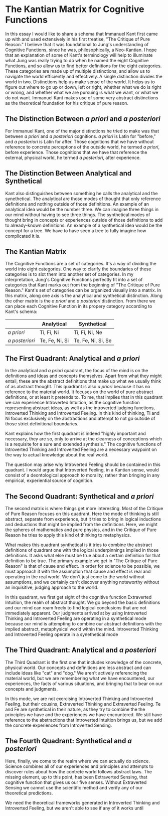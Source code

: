 # The Kantian Matrix for Cognitive Functions

In this essay I would like to share a schema that Immanuel Kant first came up with and used extensively in his first treatise, "The Critique of Pure Reason." I believe that it was foundational to Jung's understanding of Cognitive Functions, since he was, philosophically, a Neo-Kantian. I hope that an explanation of some of Kant's terminology will help to illuminate what Jung was really trying to do when he named the eight Cognitive Functions, and so allow us to find better definitions for the eight categories. These categories are made up of multiple distinctions, and allow us to navigate the world efficiently and effectively. A single distinction divides the world in two. Distinctions help us make sense of the world. It helps us to figure out where to go up or down, left or right, whether what we do is right or wrong, and whether what we are pursuing is what we want, or what we do not want. Immanuel Kant makes use of some very abstract distinctions as the theoretical foundation for his critique of pure reason.

## The Distinction Between *a priori* and *a posteriori*

For Immanuel Kant, one of the major distinctions he tried to make was that between *a priori* and *a posteriori* cognitions. *a priori* is Latin for "before," and *a posteriori* is Latin for after. Those cognitions that we have without reference to concrete perceptions of the outside world, he termed *a priori*, before experience. Those cognitions that we have that reference the external, physical world, he termed *a posteriori*, after experience.

## The Distinction Between Analytical and Synthetical

Kant also distinguishes between something he calls the analytical and the synethetical. The analytical are those modes of thought that only reference definitions and nothing outside of those definitions. An example of an analytical idea would be the number three. We can imagine three things in our mind without having to see three things. The synthetical modes of thought bring in concepts or experiences outside of those definitions to add to already-known definitions. An example of a synthetical idea would be the concept for a tree. We have to have seen a tree to fully imagine how complicated it is.

## The Kantian Matrix

The Cognitive Functions are a set of categories. It's a way of dividing the world into eight categories. One way to clarify the boundaries of these categories is to slot them into another set of categories. In my interpretation, Jung's Cognitive Functions perfectly fit into a set of categories that Kant marks out from the beginning of "The Critique of Pure Reason." Kant's set of categories can be organized visually into a matrix. In this matrix, along one axis is the analytical and synthetical distinction. Along the other matrix is the *a priori* and *a posteriori* distinction. From there we can place each Cognitive Function in its propery category according to Kant's schema:

| | Analytical | Synthetical |
| ---- | --- | --- |
| *a priori* | Ti, Fi, Ni |  Ti, Fi, Ni, Ne |
| *a posteriori* | Te, Fe, Ni, Si | Te, Fe, Ni, Si, Se |


## The First Quadrant: Analytical and *a priori*

In the analytical and *a priori* quadrant, the focus of the mind is on the definitions and ideas and concepts themselves. Apart from what they might entail, these are the abstract definitions that make up what we usually think of as abstract thought. This quadrant is also *a priori* because it has no reference to the material world. It focuses on the world of pure abstract definitions, or at least it pretends to. To me, that implies that in this quadrant we can experience Introverted Intuition, as the cognitive function representing abstract ideas, as well as the introverted judging functions, Introverted Thinking and Introverted Feeling. In this kind of thinking, Ti and Ni focus exclusively on the abstractions and attempt to not go outside of those strict definitional boundaries.

Kant explains how the first quadrant is indeed "highly important and necessary, they are so, only to arrive at the clearness of conceptions which is a requisite for a sure and extended synthesis." The cognitive functions of Introverted Thinking and Introverted Feeling are a necessary waypoint on the way to actual knowledge about the real world.

The question may arise why Introverted Feeling should be contained in this quadrant. I would argue that Introverted Feeling, in a Kantian sense, would consist of a deontological approach to morality, rather than bringing in any empirical, experiential source of cognition. 

## The Second Quadrant: Synthetical and *a priori*

The second matrix is where things get more interesting. Most of the Critique of Pure Reason focuses on this quadrant. Here the mode of thinking is still abstract, separate from experience, but it tries to bring in logical inductions and deductions that might be implied from the definitions. Here, we might the spheres of mathematics and pure physics, and in the Critique of Pure Reason he tries to apply this kind of thinking to metaphysics.

What makes this quadrant synthetical is it tries to combine the abstract definitions of quadrant one with the logical underpinnings implied in those definitions. It asks what else must be true about a certain definition for that definition to be true. The primary example we get in "The Critique of Pure Reason" is that of cause and effect. In order for science to be possible, we must approach it with the assumption that cause and effect is real and operating in the real world. We don't just come to the world without assumptions, and we certainly can't discover anything noteworthy without an inquisitive, judging approach to the world.

In this quadrant, we first get sight of the cognitive function Extraverted Intuition, the realm of abstract thought. We go beyond the basic definitions and our mind can roam freely to find logical conclusions that are not immediately apparent. Our judgments arrived at by using Introverted Thinking and Introverted Feeling are operating in a synthetical mode because our mind is attempting to combine our abstract definitions with the implied abstract, metaphysical world within the mind. Introverted Thinking and Introverted Feeling operate in a synethetical mode

## The Third Quadrant: Analytical and *a posteriori*

The Third Quadrant is the first one that includes knowledge of the concrete, physical world. Our concepts and definitions are less abstract and can include ideas like "cat" and "dog." We aren't actively referencing the material world, but we are remembering what we have encountered, our experiences, the facts of various situations, and bringing that to bear on our concepts and judgments.

In this mode, we are not exercising Introverted Thinking and Introverted Feeling, but their cousins, Extraverted Thinking and Extraverted Feeling. Te and Fe are synthetical in their nature, as they try to combine the the principles we have and the experiences we have encountered. We still have reference to the abstractions that Introverted Intuition brings us, but we add the concrete experiences from Introverted Sensing.

## The Fourth Quadrant: Synthetical and *a posteriori*

Here, finally, we come to the realm where we can actually do science. Science combines all of our experiences and principles and attempts to discover rules about how the contrete world follows abstract laws. The missing element, up to this point, has been Extraverted Sensing, that cognitive function that gives us our five senses. Without Extraverted Sensing we cannot use the scientific method and verify any of our theoretical predictions.

We need the theoretical frameworks generated in Introverted Thinking and Introverted Feeling, but we aren't able to see if any of it works until 
